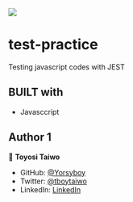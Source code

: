![](https://img.shields.io/badge/Microverse-blueviolet)

# test-practice
Testing javascript codes with JEST

## BUILT with
- Javasccript

## Author 1

👤 **Toyosi Taiwo**

- GitHub: [@Yorsyboy](https://github.com/Yorsyboy)
- Twitter: [@tboytaiwo](https://twitter.com/Tboytaiwo)
- LinkedIn: [LinkedIn](https://linkedin.com/in/taiwo-toyosi)